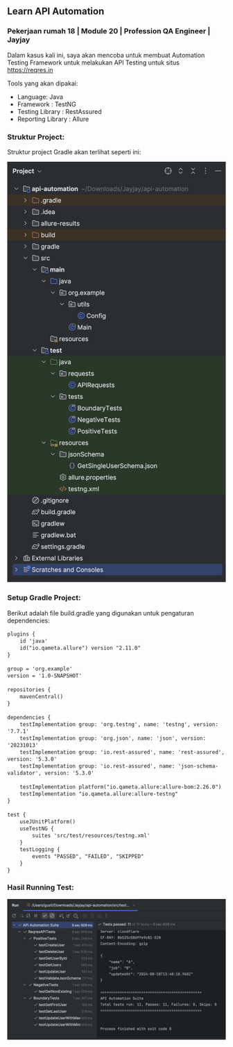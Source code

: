 ## Learn API Automation
### Pekerjaan rumah 18 | Module 20 | Profession QA Engineer | Jayjay

Dalam kasus kali ini, saya akan mencoba untuk membuat Automation Testing Framework untuk melakukan API
Testing untuk situs https://reqres.in

Tools yang akan dipakai:
- Language: Java
- Framework : TestNG
- Testing Library : RestAssured
- Reporting Library : Allure

### Struktur Project:
Struktur project Gradle akan terlihat seperti ini:

![Image](https://github.com/gustygnm/learn-api-automation/blob/master/Screenshot%202024-08-18%20at%2021.43.42.png)


### Setup Gradle Project: 
Berikut adalah file build.gradle yang digunakan untuk pengaturan dependencies:

```
plugins {
    id 'java'
    id("io.qameta.allure") version "2.11.0"
}

group = 'org.example'
version = '1.0-SNAPSHOT'

repositories {
    mavenCentral()
}

dependencies {
    testImplementation group: 'org.testng', name: 'testng', version: '7.7.1'
    testImplementation group: 'org.json', name: 'json', version: '20231013'
    testImplementation group: 'io.rest-assured', name: 'rest-assured', version: '5.3.0'
    testImplementation group: 'io.rest-assured', name: 'json-schema-validator', version: '5.3.0'

    testImplementation platform("io.qameta.allure:allure-bom:2.26.0")
    testImplementation "io.qameta.allure:allure-testng"
}

test {
    useJUnitPlatform()
    useTestNG {
        suites 'src/test/resources/testng.xml'
    }
    testLogging {
        events "PASSED", "FAILED", "SKIPPED"
    }
}

```

### Hasil Running Test:

![Image](https://github.com/gustygnm/learn-api-automation/blob/master/Screenshot%202024-08-18%20at%2022.06.12.png)
